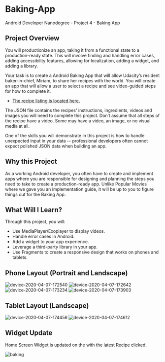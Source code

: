 # Baking-App
Android Developer Nanodegree - Project 4 - Baking App

## Project Overview
You will productionize an app, taking it from a functional state to a production-ready state. This will involve finding and handling error cases, adding accessibility features, allowing for localization, adding a widget, and adding a library.

Your task is to create a Android Baking App that will allow Udacity’s resident baker-in-chief, Miriam, to share her recipes with the world. You will create an app that will allow a user to select a recipe and see video-guided steps for how to complete it.

- [The recipe listing is located here.](https://d17h27t6h515a5.cloudfront.net/topher/2017/May/59121517_baking/baking.json)

The JSON file contains the recipes' instructions, ingredients, videos and images you will need to complete this project. Don’t assume that all steps of the recipe have a video. Some may have a video, an image, or no visual media at all.

One of the skills you will demonstrate in this project is how to handle unexpected input in your data -- professional developers often cannot expect polished JSON data when building an app.

## Why this Project
As a working Android developer, you often have to create and implement apps where you are responsible for designing and planning the steps you need to take to create a production-ready app. Unlike Popular Movies where we gave you an implementation guide, it will be up to you to figure things out for the Baking App.

## What Will I Learn?
Through this project, you will:
- Use MediaPlayer/Exoplayer to display videos.
- Handle error cases in Android.
- Add a widget to your app experience.
- Leverage a third-party library in your app.
- Use Fragments to create a responsive design that works on phones and tablets.

## Phone Layout (Portrait and Landscape)
![device-2020-04-07-172540](https://user-images.githubusercontent.com/38020305/78695392-54536800-78fe-11ea-851c-e79cd54810a1.png)
![device-2020-04-07-172642](https://user-images.githubusercontent.com/38020305/78695404-574e5880-78fe-11ea-9aea-6397c49709c9.png)
![device-2020-04-07-173234](https://user-images.githubusercontent.com/38020305/78695410-587f8580-78fe-11ea-83e7-a324c0f6ee38.png)
![device-2020-04-07-173903](https://user-images.githubusercontent.com/38020305/78695414-59181c00-78fe-11ea-85dd-eeecd17d7d3d.png)

## Tablet Layout (Landscape)
![device-2020-04-07-174456](https://user-images.githubusercontent.com/38020305/78695422-5c130c80-78fe-11ea-8830-b81c40013148.png)
![device-2020-04-07-174612](https://user-images.githubusercontent.com/38020305/78695429-5fa69380-78fe-11ea-8b2a-a93c9beb7a37.png)

## Widget Update
Home Screen Widget is updated on the with the latest Recipe clicked.


![baking](https://user-images.githubusercontent.com/38020305/78699879-e494ab80-7904-11ea-84e6-69937ee8cf27.gif)

